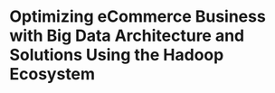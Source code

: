 # Optimizing eCommerce Business with Big Data Architecture and Solutions Using the Hadoop Ecosystem

